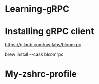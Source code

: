 # Learning-gRPC

# Installing gRPC client
https://github.com/uw-labs/bloomrpc

brew install --cask bloomrpc

# My-zshrc-profile

